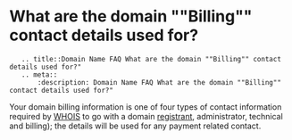 # What are the domain ""Billing"" contact details used for?

```eval_rst
   .. title::Domain Name FAQ What are the domain ""Billing"" contact details used for?"
   .. meta::
       :description: Domain Name FAQ What are the domain ""Billing"" contact details used for?"
```


Your domain billing information is one of four types of contact information required by [WHOIS](/domains/domains/faqs/what-is-whois)
to go with a domain [registrant](/domains/domains/faqs/what-is-a-domain-registrant), administrator, technical and billing); the details will be used for any payment related contact.

